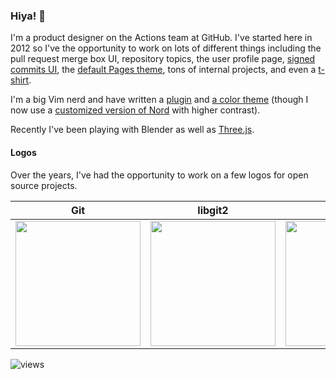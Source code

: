 ### Hiya! 👋

I'm a product designer on the Actions team at GitHub. I've started here in 2012 so I've the opportunity to work on lots of different things including the pull request merge box UI, repository topics, the user profile page, [signed commits UI](https://github.blog/2016-04-05-gpg-signature-verification/), the [default Pages theme](https://github.com/jasonlong/cayman-theme/), tons of internal projects, and even a [t-shirt](https://github.myshopify.com/collections/shirts/products/arctocat).

I'm a big Vim nerd and have written a [plugin](https://github.com/jasonlong/vim-textobj-css) and [a color theme](https://github.com/jasonlong/lavalamp) (though I now use a [customized version of Nord](https://github.com/jasonlong/nordish-vim) with higher contrast).

Recently I've been playing with Blender as well as [Three.js](https://threejs.org/).

#### Logos

Over the years, I've had the opportunity to work on a few logos for open source projects.

| Git | libgit2 | Neovim | tmux | MacVim |
| --- | ------- | ------ | ---- | ------ |
| <img src="https://github.com/jasonlong/jasonlong/blob/master/git.png" width="200" /> | <img src="https://github.com/jasonlong/jasonlong/blob/master/libgit2.png" width="200" /> | <img src="https://github.com/jasonlong/jasonlong/blob/master/neovim.png" width="200" /> | <img src="https://github.com/jasonlong/jasonlong/blob/master/tmux.png" width="200" /> | <img src="https://github.com/jasonlong/jasonlong/blob/master/macvim.png" width="100" />

![views](https://github-profile-view-counter.vercel.app/jasonlong/jasonlong)
